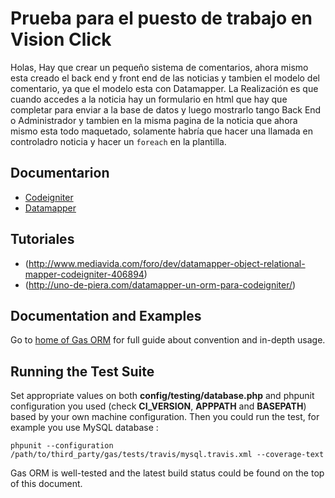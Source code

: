 # Prueba para el puesto de trabajo en Vision Click

Holas, 
Hay que crear un pequeño sistema de comentarios, ahora mismo esta creado el back end y front end de las noticias y tambien el modelo del comentario, ya que el modelo esta con Datamapper. La Realización es que cuando accedes a la noticia hay un formulario en html que hay que completar para enviar a la base de datos y luego mostrarlo tango Back End o Administrador y tambien en la misma pagina de la noticia que ahora mismo esta todo maquetado, solamente habría que hacer una llamada en controladro noticia y hacer un `foreach` en la plantilla.

## Documentarion

* [Codeigniter](http://www.codeigniter.com/userguide2/)
* [Datamapper](http://datamapper.wanwizard.eu/) 

## Tutoriales

* (http://www.mediavida.com/foro/dev/datamapper-object-relational-mapper-codeigniter-406894)
* (http://uno-de-piera.com/datamapper-un-orm-para-codeigniter/)

## Documentation and Examples

Go to [home of Gas ORM](http://gasorm-doc.taufanaditya.com "home of Gas ORM") for full guide about convention and in-depth usage.

## Running the Test Suite

Set appropriate values on both **config/testing/database.php** and phpunit configuration you used (check **CI_VERSION**, **APPPATH** and **BASEPATH**) based by your own machine configuration. Then you could run the test, for example you use MySQL database :

	phpunit --configuration /path/to/third_party/gas/tests/travis/mysql.travis.xml --coverage-text

Gas ORM is well-tested and the latest build status could be found on the top of this document.


[FlattrLink]: https://flattr.com/submit/auto?user_id=toopay&url=https://github.com/toopay/gas-orm&title=Gas%20ORM&language=en_GB&tags=codeigniter%20orm&category=software
[FlattrButton]: http://api.flattr.com/button/button-static-50x60.png
